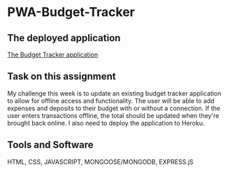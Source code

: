 # PWA-Budget-Tracker

## The deployed application
[The Budget Tracker application](https://aqueous-cove-81545.herokuapp.com)

## Task on this assignment
My challenge this week is to update an existing budget tracker application to allow for offline access and functionality. The user will be able to add expenses and deposits to their budget with or without a connection. If the user enters transactions offline, the total should be updated when they're brought back online. I also need to deploy the application to Heroku.

## Tools and Software
HTML, CSS, JAVASCRIPT, MONGOOSE/MONGODB, EXPRESS.jS